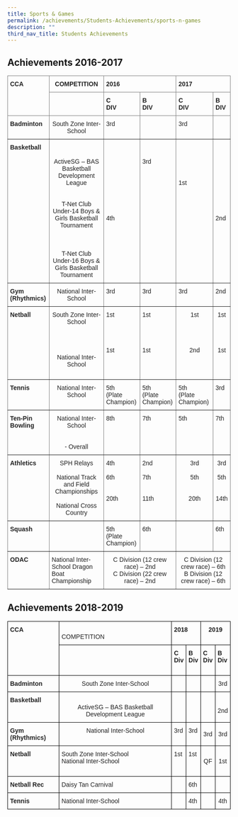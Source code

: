 ```yaml
---
title: Sports & Games
permalink: /achievements/Students-Achievements/sports-n-games
description: ""
third_nav_title: Students Achievements
---
```

## Achievements 2016-2017
<style type="text/css">
.tg  {border-collapse:collapse;border-spacing:0;}
.tg td{border-color:black;border-style:solid;border-width:1px;font-family:Arial, sans-serif;font-size:14px;
  overflow:hidden;padding:10px 5px;word-break:normal;}
.tg th{border-color:black;border-style:solid;border-width:1px;font-family:Arial, sans-serif;font-size:14px;
  font-weight:normal;overflow:hidden;padding:10px 5px;word-break:normal;}
.tg .tg-pfgq{border-color:inherit;color:#222;text-align:left;vertical-align:top}
.tg .tg-y8xx{border-color:inherit;color:#222;font-weight:bold;text-align:left;vertical-align:top}
.tg .tg-68g4{border-color:inherit;color:#222;text-align:center;vertical-align:top}
.tg .tg-xtcj{border-color:inherit;color:#222;font-weight:bold;text-align:center;vertical-align:top}
</style>
<table class="tg">
<thead>
  <tr>
    <th class="tg-y8xx" rowspan="2">CCA<br> </th>
    <th class="tg-68g4"> <span style="font-weight:bold">COMPETITION</span></th>
    <th class="tg-y8xx" colspan="2">2016</th>
    <th class="tg-y8xx" colspan="2">2017</th>
  </tr>
  <tr>
    <th class="tg-pfgq"> <br> </th>
    <th class="tg-y8xx">C<br>DIV</th>
    <th class="tg-y8xx">B<br>DIV</th>
    <th class="tg-y8xx">C<br>DIV</th>
    <th class="tg-y8xx">B<br>DIV</th>
  </tr>
</thead>
<tbody>
  <tr>
    <td class="tg-y8xx">Badminton</td>
    <td class="tg-68g4">South Zone Inter-School</td>
    <td class="tg-pfgq">3rd</td>
    <td class="tg-pfgq"> </td>
    <td class="tg-pfgq">3rd </td>
    <td class="tg-pfgq"> </td>
  </tr>
  <tr>
    <td class="tg-y8xx">Basketball</td>
    <td class="tg-68g4"><br> <br>ActiveSG – BAS Basketball Development League<br><br><br>T-Net Club Under-14 Boys &amp; Girls Basketball Tournament<br><br><br><br>T-Net Club Under-16 Boys &amp; Girls Basketball Tournament</td>
    <td class="tg-pfgq"> <br> <br> <br> <br> <br> <br> <br> <br><br><br>4th</td>
    <td class="tg-pfgq"><br><br>3rd</td>
    <td class="tg-pfgq"> <br> <br>  <br><br><br>1st</td>
    <td class="tg-pfgq"> <br> <br> <br> <br> <br> <br> <br> <br><br> <br>2nd<br></td>
  </tr>
  <tr>
    <td class="tg-y8xx">Gym (Rhythmics)</td>
    <td class="tg-68g4">National Inter-School</td>
    <td class="tg-pfgq">3rd</td>
    <td class="tg-pfgq">3rd</td>
    <td class="tg-pfgq">3rd</td>
    <td class="tg-pfgq">2nd</td>
  </tr>
  <tr>
    <td class="tg-y8xx">Netball</td>
    <td class="tg-68g4">South Zone Inter-School  <br><br><br><br><br>National Inter-School<br><br></td>
    <td class="tg-pfgq">1st <br><br><br><br><br>1st<br> </td>
    <td class="tg-pfgq">1st<br><br><br><br><br>1st<br> </td>
    <td class="tg-68g4">1st<br><br><br><br> <br>2nd</td>
    <td class="tg-68g4">1st<br><br><br><br> <br>1st<br></td>
  </tr>
  <tr>
    <td class="tg-y8xx">Tennis</td>
    <td class="tg-68g4">National Inter-School</td>
    <td class="tg-pfgq">5th<br>(Plate Champion)</td>
    <td class="tg-pfgq">5th<br>(Plate Champion)</td>
    <td class="tg-pfgq">5th<br>(Plate Champion)</td>
    <td class="tg-pfgq">3rd</td>
  </tr>
  <tr>
    <td class="tg-y8xx">Ten-Pin Bowling</td>
    <td class="tg-68g4">National Inter-School<br><br><br>- Overall</td>
    <td class="tg-pfgq">8th</td>
    <td class="tg-pfgq">7th</td>
    <td class="tg-pfgq">5th</td>
    <td class="tg-pfgq">7th</td>
  </tr>
  <tr>
    <td class="tg-y8xx">Athletics</td>
    <td class="tg-68g4">SPH Relays<br> <br>National Track and Field Championships<br> <br>National Cross Country</td>
    <td class="tg-pfgq">4th<br> <br>6th<br> <br> <br>20th</td>
    <td class="tg-pfgq">2nd<br> <br>7th<br> <br> <br>11th</td>
    <td class="tg-68g4">3rd<br> <br>5th<br> <br><br>20th</td>
    <td class="tg-68g4">3rd<br> <br>5th<br> <br><br>14th</td>
  </tr>
  <tr>
    <td class="tg-y8xx">Squash</td>
    <td class="tg-xtcj"> </td>
    <td class="tg-pfgq">5th<br>(Plate Champion)</td>
    <td class="tg-pfgq">6th</td>
    <td class="tg-pfgq"> </td>
    <td class="tg-pfgq">6th</td>
  </tr>
  <tr>
    <td class="tg-y8xx">ODAC</td>
    <td class="tg-pfgq">National Inter-School Dragon Boat Championship</td>
    <td class="tg-68g4" colspan="2">C Division (12 crew race) – 2nd <br>C Division (22 crew race) – 2nd</td>
    <td class="tg-68g4" colspan="2">C Division (12 crew race) – 6th <br>B Division (12 crew race) – 6th</td>
  </tr>
</tbody>
</table>

## Achievements 2018-2019

<style type="text/css">
.tg  {border-collapse:collapse;border-spacing:0;}
.tg td{border-color:black;border-style:solid;border-width:1px;font-family:Arial, sans-serif;font-size:14px;
  overflow:hidden;padding:10px 5px;word-break:normal;}
.tg th{border-color:black;border-style:solid;border-width:1px;font-family:Arial, sans-serif;font-size:14px;
  font-weight:normal;overflow:hidden;padding:10px 5px;word-break:normal;}
.tg .tg-rlkj{color:#222;text-align:center;vertical-align:middle}
.tg .tg-s2rg{color:#222;font-weight:bold;text-align:center;vertical-align:top}
.tg .tg-vo25{color:#222;text-align:center;vertical-align:top}
.tg .tg-v41i{color:#222;font-weight:bold;text-align:left;vertical-align:top}
.tg .tg-brl1{color:#222;text-align:left;vertical-align:top}
</style>
<table class="tg">
<thead>
  <tr>
    <th class="tg-v41i" rowspan="2">CCA<br> </th>
    <th class="tg-brl1"> <br>COMPETITION</th>
    <th class="tg-v41i" colspan="2">2018</th>
    <th class="tg-s2rg" colspan="2">2019<span style="color:#222;background-color:transparent"> </span><br><br></th>
  </tr>
  <tr>
    <th class="tg-brl1"> <br> </th>
    <th class="tg-v41i">C<br>Div</th>
    <th class="tg-v41i">B<br>Div</th>
    <th class="tg-v41i">C<br>Div<span style="color:#222;background-color:transparent"> </span><br><br></th>
    <th class="tg-v41i">B<br>Div<span style="color:#222;background-color:transparent"> </span><br><br></th>
  </tr>
</thead>
<tbody>
  <tr>
    <td class="tg-v41i">Badminton</td>
    <td class="tg-vo25">South Zone Inter-School</td>
    <td class="tg-brl1"> </td>
    <td class="tg-brl1"> </td>
    <td class="tg-rlkj"><span style="color:#222;background-color:transparent"> </span></td>
    <td class="tg-rlkj"><span style="color:#222;background-color:transparent"> 3rd </span></td>
  </tr>
  <tr>
    <td class="tg-v41i">Basketball</td>
    <td class="tg-vo25"><br>ActiveSG – BAS Basketball Development League<br></td>
    <td class="tg-brl1"> </td>
    <td class="tg-brl1"> </td>
    <td class="tg-rlkj"><span style="color:#222;background-color:transparent"> </span></td>
    <td class="tg-rlkj"><br><span style="color:#222;background-color:transparent">2nd</span></td>
  </tr>
  <tr>
    <td class="tg-v41i">Gym (Rhythmics)</td>
    <td class="tg-vo25">National Inter-School</td>
    <td class="tg-brl1">3rd  </td>
    <td class="tg-brl1">3rd  </td>
    <td class="tg-rlkj"><span style="color:#222;background-color:transparent">3rd</span><br><span style="color:#222;background-color:transparent">  </span></td>
    <td class="tg-rlkj"><span style="color:#222;background-color:transparent">3rd</span><br><span style="color:#222;background-color:transparent">  </span></td>
  </tr>
  <tr>
    <td class="tg-v41i">Netball</td>
    <td class="tg-brl1">South Zone Inter-School  <br>National Inter-School<br><br></td>
    <td class="tg-brl1">1st</td>
    <td class="tg-brl1">1st<br></td>
    <td class="tg-rlkj"><span style="color:#222;background-color:transparent">QF </span></td>
    <td class="tg-rlkj"><span style="color:#222;background-color:transparent">1st </span></td>
  </tr>
  <tr>
    <td class="tg-v41i">Netball Rec</td>
    <td class="tg-brl1">Daisy Tan Carnival</td>
    <td class="tg-brl1"> </td>
    <td class="tg-brl1">6th</td>
    <td class="tg-rlkj"><span style="color:#222;background-color:transparent"> </span></td>
    <td class="tg-rlkj"><span style="color:#222;background-color:transparent"> </span></td>
  </tr>
  <tr>
    <td class="tg-v41i">Tennis</td>
    <td class="tg-brl1">National Inter-School</td>
    <td class="tg-brl1"> </td>
    <td class="tg-brl1">4th</td>
    <td class="tg-rlkj"><span style="color:#222;background-color:transparent"> </span></td>
    <td class="tg-rlkj"><span style="color:#222;background-color:transparent">4</span>th<span style="color:#222;background-color:transparent"> </span></td>
  </tr>
</tbody>
</table>
